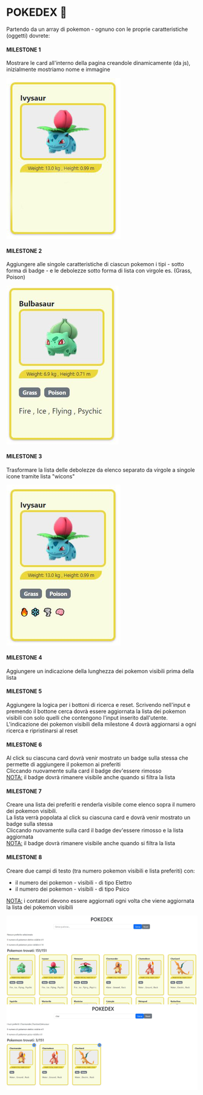 
  # POKEDEX 🎴
  Partendo da un array di pokemon - ognuno con le proprie caratteristiche (oggetti) dovrete:

  #### MILESTONE 1  
  Mostrare le card all'interno della pagina creandole dinamicamente (da js), inizialmente mostriamo nome e immagine

  ![alt text](screens/preview_1.jpg)

  #### MILESTONE 2  
  Aggiungere alle singole caratteristiche di ciascun pokemon i tipi - sotto forma di badge - e le debolezze sotto forma di lista con virgole es. (Grass, Poison)
  
  ![alt text](screens/preview_2.JPG)
  
  #### MILESTONE 3
  Trasformare la lista delle debolezze da elenco separato da virgole a singole icone tramite lista "wicons"

![alt text](screens/preview_collab.JPG)

  #### MILESTONE 4  
  Aggiungere un indicazione della lunghezza dei pokemon visibili prima della lista

  #### MILESTONE 5 
  Aggiungere la logica per i bottoni di ricerca e reset. Scrivendo nell'input e premendo il bottone cerca dovrà essere aggiornata la lista dei pokemon visibili con solo quelli che contengono l'input inserito dall'utente. <br/>
  L'indicazione dei pokemon visibili della milestone 4 dovrà aggiornarsi a ogni ricerca e ripristinarsi al reset

  #### MILESTONE 6 
  Al click su ciascuna card dovrà venir mostrato un badge sulla stessa che permette di aggiungere il pokemon ai preferiti <br/>
  Cliccando nuovamente sulla card il badge dev'essere rimosso <br/>
  <ins>NOTA:</ins> il badge dovrà rimanere visibile anche quando si filtra la lista
  
  #### MILESTONE 7  
  Creare una lista dei preferiti e renderla visibile come elenco sopra il numero dei pokemon visibili. <br/>
  La lista verrà popolata al click su ciascuna card e dovrà venir mostrato un badge sulla stessa <br/>
  Cliccando nuovamente sulla card il badge dev'essere rimosso e la lista aggiornata <br/>
  <ins>NOTA:</ins> il badge dovrà rimanere visibile anche quando si filtra la lista
  
  #### MILESTONE 8
  
  Creare due campi di testo (tra numero pokemon visibili e lista preferiti) con:
  - il numero dei pokemon - visibili - di tipo Elettro
  - il numero dei pokemon - visibili - di tipo Psico

  <ins> NOTA:</ins> i contatori devono essere aggiornati ogni volta che viene aggiornata la lista dei pokemon visibili

  ![alt text](screens/preview.JPG)
  ![alt text](screens/preview_filter.JPG)